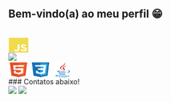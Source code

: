 ## Bem-vindo(a) ao meu perfil 😁

<div style="display: inline_block"><br>
  <img align="center" alt="Js-icon" height="30" width="40" src="https://raw.githubusercontent.com/devicons/devicon/master/icons/javascript/javascript-plain.svg">

  <div>
    <img src="https://github-readme-stats.vercel.app/api/top-langs/?username=GustavoValli&hide_progress=true">
  </div>
  
  <img align="center" alt="HTML-icon" height="30" width="40" src="https://raw.githubusercontent.com/devicons/devicon/master/icons/html5/html5-original.svg">
  <img align="center" alt="CSS-icon" height="30" width="40" src="https://raw.githubusercontent.com/devicons/devicon/master/icons/css3/css3-original.svg">
  <img align="center" alt="Java-icon" height="30" width="40" src="https://raw.githubusercontent.com/devicons/devicon/master/icons/java/java-original.svg">
</div>
  ### Contatos abaixo!
 
<div>
  <a href = "mailto:valligustavo2005@gmail.com"><img src="https://img.shields.io/badge/-Gmail-%23333?style=for-the-badge&logo=gmail&logoColor=white" target="_blank"></a>
  <a href="https://www.linkedin.com/in/gustavo-valli-79b56a269/" target="_blank"><img src="https://img.shields.io/badge/-LinkedIn-%230077B5?style=for-the-badge&logo=linkedin&logoColor=white" target="_blank"></a> 
 
</div>
